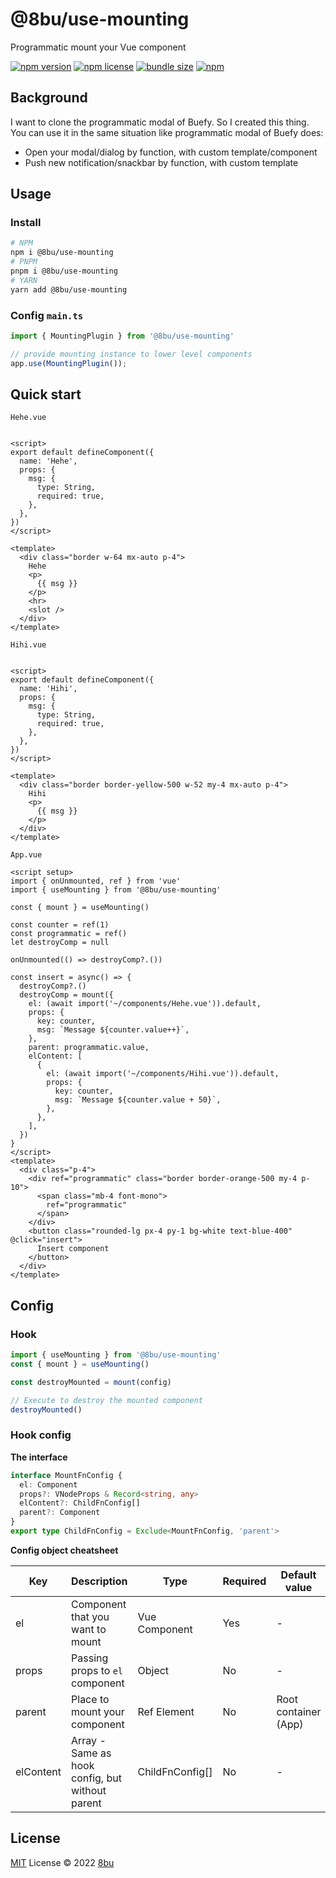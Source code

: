 # @8bu/use-mounting

Programmatic mount your Vue component

[![npm version](https://img.shields.io/npm/v/@8bu/use-mounting?style=for-the-badge)](https://www.npmjs.com/package/@8bu/use-mounting)
[![npm license](https://img.shields.io/npm/l/@8bu/use-mounting?style=for-the-badge)](https://github.com/8bu/@8bu/use-mounting/blob/main/LICENSE)
[![bundle size](https://img.shields.io/bundlephobia/minzip/@8bu/use-mounting?style=for-the-badge)](https://bundlephobia.com/result?p=@8bu/use-mounting)
[![npm](https://img.shields.io/npm/dm/@8bu/use-mounting?style=for-the-badge)](https://www.npmjs.com/package/@8bu/use-mounting)

## Background

I want to clone the programmatic modal of Buefy. So I created this thing.
You can use it in the same situation like programmatic modal of Buefy does:

- Open your modal/dialog by function, with custom template/component 
- Push new notification/snackbar by function, with custom template

## Usage

### Install

```bash
# NPM
npm i @8bu/use-mounting
# PNPM
pnpm i @8bu/use-mounting
# YARN
yarn add @8bu/use-mounting
```

### Config `main.ts`

```typescript
import { MountingPlugin } from '@8bu/use-mounting'

// provide mounting instance to lower level components
app.use(MountingPlugin());
```

## Quick start

`Hehe.vue`

```Vue

<script>
export default defineComponent({
  name: 'Hehe',
  props: {
    msg: {
      type: String,
      required: true,
    },
  },
})
</script>

<template>
  <div class="border w-64 mx-auto p-4">
    Hehe
    <p>
      {{ msg }}
    </p>
    <hr>
    <slot />
  </div>
</template>

```

`Hihi.vue`

```Vue

<script>
export default defineComponent({
  name: 'Hihi',
  props: {
    msg: {
      type: String,
      required: true,
    },
  },
})
</script>

<template>
  <div class="border border-yellow-500 w-52 my-4 mx-auto p-4">
    Hihi
    <p>
      {{ msg }}
    </p>
  </div>
</template>

```

`App.vue`

```Vue
<script setup>
import { onUnmounted, ref } from 'vue'
import { useMounting } from '@8bu/use-mounting'

const { mount } = useMounting()

const counter = ref(1)
const programmatic = ref()
let destroyComp = null

onUnmounted(() => destroyComp?.())

const insert = async() => {
  destroyComp?.()
  destroyComp = mount({
    el: (await import('~/components/Hehe.vue')).default,
    props: {
      key: counter,
      msg: `Message ${counter.value++}`,
    },
    parent: programmatic.value,
    elContent: [
      {
        el: (await import('~/components/Hihi.vue')).default,
        props: {
          key: counter,
          msg: `Message ${counter.value + 50}`,
        },
      },
    ],
  })
}
</script>
<template>
  <div class="p-4">
    <div ref="programmatic" class="border border-orange-500 my-4 p-10">
      <span class="mb-4 font-mono">
        ref="programmatic"
      </span>
    </div>
    <button class="rounded-lg px-4 py-1 bg-white text-blue-400" @click="insert">
      Insert component
    </button>
  </div>
</template>

```

## Config

### Hook

```typescript
import { useMounting } from '@8bu/use-mounting'
const { mount } = useMounting()

const destroyMounted = mount(config)

// Execute to destroy the mounted component
destroyMounted()
```

### Hook config

__The interface__

```ts
interface MountFnConfig {
  el: Component
  props?: VNodeProps & Record<string, any>
  elContent?: ChildFnConfig[]
  parent?: Component
}
export type ChildFnConfig = Exclude<MountFnConfig, 'parent'>
```

__Config object cheatsheet__

| Key        | Description                                      | Type             | Required  | Default value         |
|----------- |------------------------------------------------- |----------------- |---------- |---------------------- |
| el         | Component that you want to mount                 | Vue Component    | Yes       | -                     |
| props      | Passing props to `el` component                  | Object           | No        | -                     |
| parent     | Place to mount your component                    | Ref Element      | No        | Root container (App)  |
| elContent  | Array - Same as hook config, but without parent  | ChildFnConfig[]  | No        | -                     |

## License

[MIT](./LICENSE) License © 2022 [8bu](https://github.com/8bu)
